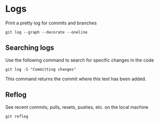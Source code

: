 # Logs

Print a pretty log for commits and branches
```
git log --graph --decorate --oneline
```

## Searching logs

Use the following command to search for specific changes in the code
```
git log -S "Committing changes"
```

This command returns the commit where this text has been added.

## Reflog

See recent commits, pulls, resets, pushes, etc. on the local machine
```
git reflog
```
